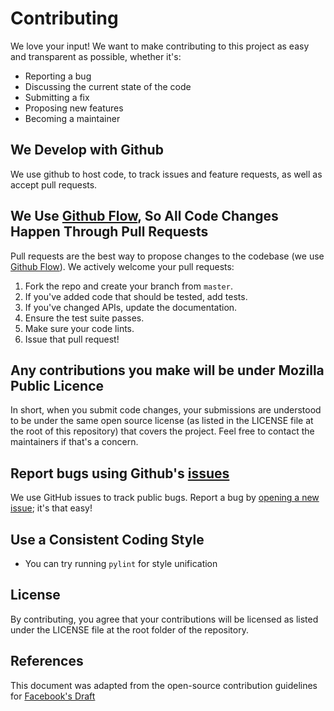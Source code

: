 # Contributing
We love your input! We want to make contributing to this project as easy and transparent as possible, whether it's:
- Reporting a bug
- Discussing the current state of the code
- Submitting a fix
- Proposing new features
- Becoming a maintainer

## We Develop with Github
We use github to host code, to track issues and feature requests, as well as accept pull requests.

## We Use [Github Flow](https://guides.github.com/introduction/flow/index.html), So All Code Changes Happen Through Pull Requests
Pull requests are the best way to propose changes to the codebase (we use [Github Flow](https://guides.github.com/introduction/flow/index.html)). We actively welcome your pull requests:

1. Fork the repo and create your branch from `master`.
2. If you've added code that should be tested, add tests.
3. If you've changed APIs, update the documentation.
4. Ensure the test suite passes.
5. Make sure your code lints.
6. Issue that pull request!

## Any contributions you make will be under Mozilla Public Licence
In short, when you submit code changes, your submissions are understood to be under the same open source license (as listed in the LICENSE file at the root of this repository) that covers the project. Feel free to contact the maintainers if that's a concern.

## Report bugs using Github's [issues](https://github.com/harbourfront/template-flask-rest-api/issues)
We use GitHub issues to track public bugs. Report a bug by [opening a new issue](https://github.com/harbourfront/template-flask-rest-api/issues/new); it's that easy!

## Use a Consistent Coding Style
* You can try running `pylint` for style unification

## License
By contributing, you agree that your contributions will be licensed as listed under the LICENSE file at the root folder of the repository.

## References
This document was adapted from the open-source contribution guidelines for [Facebook's Draft](https://github.com/facebook/draft-js/blob/a9316a723f9e918afde44dea68b5f9f39b7d9b00/CONTRIBUTING.md)
